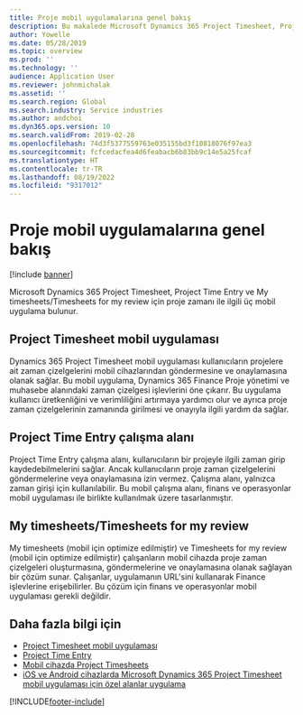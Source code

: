 ```yaml
---
title: Proje mobil uygulamalarına genel bakış
description: Bu makalede Microsoft Dynamics 365 Project Timesheet, Project Time Entry ve My Timesheets/Timesheets için mobil cihazlarda kullanılabilen proje süresiyle ilgili uygulamalar hakkında genel bilgi sağlanmaktadır.
author: Yowelle
ms.date: 05/28/2019
ms.topic: overview
ms.prod: ''
ms.technology: ''
audience: Application User
ms.reviewer: johnmichalak
ms.assetid: ''
ms.search.region: Global
ms.search.industry: Service industries
ms.author: andchoi
ms.dyn365.ops.version: 10
ms.search.validFrom: 2019-02-28
ms.openlocfilehash: 74d3f5377559763e035155bd3f10818076f97ea3
ms.sourcegitcommit: fcfcedacfea4d6feabacb6b83bb9c14e5a25fcaf
ms.translationtype: HT
ms.contentlocale: tr-TR
ms.lasthandoff: 08/19/2022
ms.locfileid: "9317012"
---
```

# <a name="project-mobile-applications-overview"></a>Proje mobil uygulamalarına genel bakış

[!include [banner](../includes/banner.md)]

Microsoft Dynamics 365 Project Timesheet, Project Time Entry ve My timesheets/Timesheets for my review için proje zamanı ile ilgili üç mobil uygulama bulunur.

## <a name="project-timesheet-mobile-app"></a>Project Timesheet mobil uygulaması

Dynamics 365 Project Timesheet mobil uygulaması kullanıcıların projelere ait zaman çizelgelerini mobil cihazlarından göndermesine ve onaylamasına olanak sağlar. Bu mobil uygulama, Dynamics 365 Finance Proje yönetimi ve muhasebe alanındaki zaman çizelgesi işlevlerini öne çıkarır. Bu uygulama kullanıcı üretkenliğini ve verimliliğini artırmaya yardımcı olur ve ayrıca proje zaman çizelgelerinin zamanında girilmesi ve onayıyla ilgili yardım da sağlar.

## <a name="project-time-entry-workspace"></a>Project Time Entry çalışma alanı

Project Time Entry çalışma alanı, kullanıcıların bir projeyle ilgili zaman girip kaydedebilmelerini sağlar. Ancak kullanıcıların proje zaman çizelgelerini göndermelerine veya onaylamasına izin vermez. Çalışma alanı, yalnızca zaman girişi için kullanılabilir. Bu mobil çalışma alanı, finans ve operasyonlar mobil uygulaması ile birlikte kullanılmak üzere tasarlanmıştır.

## <a name="my-timesheetstimesheets-for-my-review"></a>My timesheets/Timesheets for my review

My timesheets (mobil için optimize edilmiştir) ve Timesheets for my review (mobil için optimize edilmiştir) çalışanların mobil cihazda proje zaman çizelgeleri oluşturmasına, göndermelerine ve onaylamasına olanak sağlayan bir çözüm sunar. Çalışanlar, uygulamanın URL'sini kullanarak Finance işlevlerine erişebilirler. Bu çözüm için finans ve operasyonlar mobil uygulaması gerekli değildir.

## <a name="for-more-information"></a>Daha fazla bilgi için

- [Project Timesheet mobil uygulaması](project-timesheet.md)
- [Project Time Entry](project-time-entry-mobile-workspace.md)
- [Mobil cihazda Project Timesheets](Mobile-timesheets.md)
- [iOS ve Android cihazlarda Microsoft Dynamics 365 Project Timesheet mobil uygulaması için özel alanlar uygulama](custom-fields-mobile.md)

[!INCLUDE[footer-include](../includes/footer-banner.md)]
